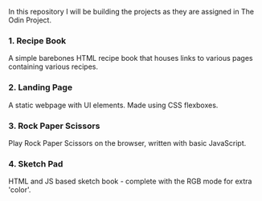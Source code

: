 In this repository I will be building the projects as they are assigned in The Odin Project.

<h3>1. Recipe Book</h3>
<p>A simple barebones HTML recipe book that houses links to various pages containing various recipes.</p>

<h3>2. Landing Page</h3>
<p>A static webpage with UI elements. Made using CSS flexboxes.</p>

<h3>3. Rock Paper Scissors</h3>
<p>Play Rock Paper Scissors on the browser, written with basic JavaScript. </p>

<h3>4. Sketch Pad </h3>
<p>HTML and JS based sketch book - complete with the RGB mode for extra 'color'. </p>
